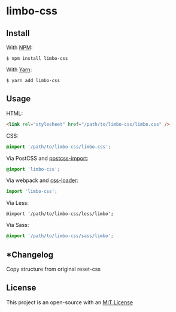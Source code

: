 # limbo-css



## Install

With [NPM](http://npmjs.com):

```command
$ npm install limbo-css
```

With [Yarn](https://yarnpkg.com):

```command
$ yarn add limbo-css
```

## Usage

HTML:

```html
<link rel="stylesheet" href="/path/to/limbo-css/limbo.css" />
```

CSS:

```css
@import '/path/to/limbo-css/limbo.css';
```

Via PostCSS and [postcss-import](https://github.com/postcss/postcss-import):

```css
@import 'limbo-css';
```

Via webpack and [css-loader](https://github.com/webpack-contrib/css-loader):

```js
import 'limbo-css';
```

Via Less:

```less
@import '/path/to/limbo-css/less/limbo';
```

Via Sass:

```scss
@import '/path/to/limbo-css/sass/limbo';
```

## \*Changelog

Copy structure from original reset-css

## License

This project is an open-source with an [MIT License](https://github.com/watscho/limbo-css/blob/master/license)
